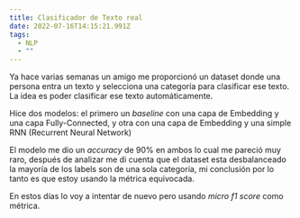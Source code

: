```yaml
---
title: Clasificador de Texto real
date: 2022-07-16T14:15:21.991Z
tags:
  - NLP
  - ""
---
```

Ya hace varias semanas un amigo me proporcionó un dataset donde una persona entra un texto y selecciona una categoría para clasificar ese texto. La idea es poder clasificar ese texto automáticamente.

Hice dos modelos: el primero un *baseline* con una capa de Embedding y una capa Fully-Connected, y otra con una capa de Embedding y una simple RNN (Recurrent Neural Network)

El modelo me dio un *accuracy* de 90% en ambos lo cual me pareció muy raro, después de analizar me di cuenta que el dataset esta desbalanceado la mayoría de los labels son de una sola categoría, mi conclusión por lo tanto es que estoy usando la métrica equivocada. 

En estos días lo voy a intentar de nuevo pero usando *micro f1 score* como métrica.